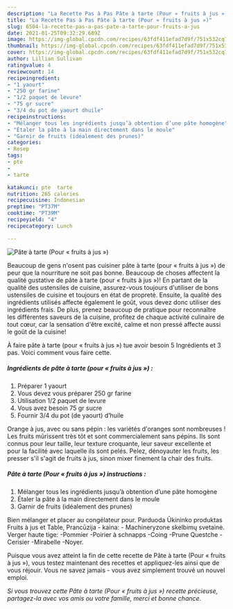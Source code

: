 ```yaml
---
description: "La Recette Pas à Pas Pâte à tarte (Pour « fruits à jus »)"
title: "La Recette Pas à Pas Pâte à tarte (Pour « fruits à jus »)"
slug: 6504-la-recette-pas-a-pas-pate-a-tarte-pour-fruits-a-jus
date: 2021-01-25T09:32:29.689Z
image: https://img-global.cpcdn.com/recipes/63fdf411efad7d9f/751x532cq70/pate-a-tarte-pour-fruits-a-jus-photo-principale-de-la-recette.jpg
thumbnail: https://img-global.cpcdn.com/recipes/63fdf411efad7d9f/751x532cq70/pate-a-tarte-pour-fruits-a-jus-photo-principale-de-la-recette.jpg
cover: https://img-global.cpcdn.com/recipes/63fdf411efad7d9f/751x532cq70/pate-a-tarte-pour-fruits-a-jus-photo-principale-de-la-recette.jpg
author: Lillian Sullivan
ratingvalue: 4
reviewcount: 14
recipeingredient:
- "1 yaourt"
- "250 gr farine"
- "1/2 paquet de levure"
- "75 gr sucre"
- "3/4 du pot de yaourt dhuile"
recipeinstructions:
- "Mélanger tous les ingrédients jusqu’à obtention d’une pâte homogène"
- "Étaler la pâte à la main directement dans le moule"
- "Garnir de fruits (idéalement des prunes)"
categories:
- Resep
tags:
- pte
- 
- tarte

katakunci: pte  tarte 
nutrition: 265 calories
recipecuisine: Indonesian
preptime: "PT37M"
cooktime: "PT39M"
recipeyield: "4"
recipecategory: Lunch

---
```



![Pâte à tarte (Pour « fruits à jus »)](https://img-global.cpcdn.com/recipes/63fdf411efad7d9f/751x532cq70/pate-a-tarte-pour-fruits-a-jus-photo-principale-de-la-recette.jpg)

Beaucoup de gens n'osent pas cuisiner pâte à tarte (pour « fruits à jus ») de peur que la nourriture ne soit pas bonne. Beaucoup de choses affectent la qualité gustative de pâte à tarte (pour « fruits à jus »)! En partant de la qualité des ustensiles de cuisine, assurez-vous toujours d'utiliser de bons ustensiles de cuisine et toujours en état de propreté. Ensuite, la qualité des ingrédients utilisés affecte également le goût, vous devez donc utiliser des ingrédients frais. De plus, prenez beaucoup de pratique pour reconnaître les différentes saveurs de la cuisine, profitez de chaque activité culinaire de tout cœur, car la sensation d'être excité, calme et non pressé affecte aussi le goût de la cuisine!

<!--inarticleads1-->

À faire pâte à tarte (pour « fruits à jus ») tue avoir besoin 5 Ingrédients et 3 pas. Voici comment vous faire cette.

##### Ingrédients de pâte à tarte (pour « fruits à jus ») :

1. Préparer 1 yaourt
1. Vous devez vous préparer 250 gr farine
1. Utilisation 1/2 paquet de levure
1. Vous avez besoin 75 gr sucre
1. Fournir 3/4 du pot (de yaourt) d’huile


Orange à jus, avec ou sans pépin : les variétés d&#39;oranges sont nombreuses ! Les fruits mûrissent très tôt et sont commercialement sans pépins. Ils sont connus pour leur taille, leur texture croquante, leur saveur excellente et pour la facilité avec laquelle ils sont pelés. Pelez, dénoyauter les fruits, les presser s&#39;il s&#39;agit de fruits à jus, sinon mixer finement la chair des fruits. 

<!--inarticleads2-->

##### Pâte à tarte (Pour « fruits à jus ») instructions :

1. Mélanger tous les ingrédients jusqu’à obtention d’une pâte homogène
1. Étaler la pâte à la main directement dans le moule
1. Garnir de fruits (idéalement des prunes)


Bien mélanger et placer au congélateur pour. Parduoda Ūkininko produktas Fruits à jus et Table, Prancūzija - kaina: - Machineryzone skelbimų svetainė. Verger haute tige: -Pommier -Poirier à schnapps -Coing -Prune Questche -Cerisier -Mirabelle -Noyer. 

<!--inarticleads1-->

<p>
Puisque vous avez atteint la fin de cette recette de Pâte à tarte (Pour « fruits à jus »), vous testez maintenant des recettes et appliquez-les ainsi que de vous réjouir. Vous ne savez jamais - vous avez simplement trouvé un nouvel emploi.
</p>

<p>
<i>Si vous trouvez cette Pâte à tarte (Pour « fruits à jus ») recette précieuse, partagez-la avec vos amis ou votre famille, merci et bonne chance.</i>
</p>
